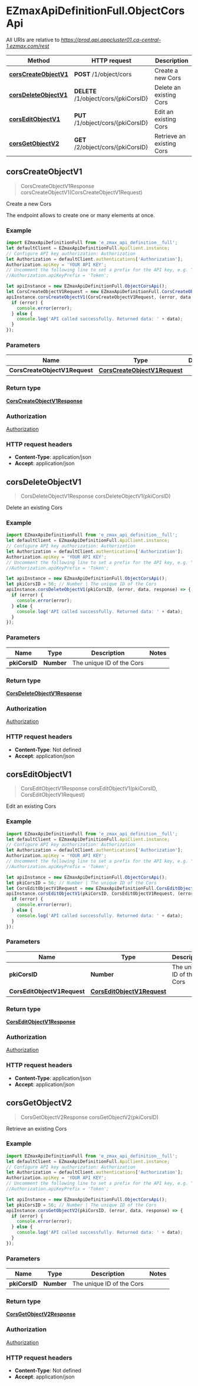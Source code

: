 # EZmaxApiDefinitionFull.ObjectCorsApi

All URIs are relative to *https://prod.api.appcluster01.ca-central-1.ezmax.com/rest*

Method | HTTP request | Description
------------- | ------------- | -------------
[**corsCreateObjectV1**](ObjectCorsApi.md#corsCreateObjectV1) | **POST** /1/object/cors | Create a new Cors
[**corsDeleteObjectV1**](ObjectCorsApi.md#corsDeleteObjectV1) | **DELETE** /1/object/cors/{pkiCorsID} | Delete an existing Cors
[**corsEditObjectV1**](ObjectCorsApi.md#corsEditObjectV1) | **PUT** /1/object/cors/{pkiCorsID} | Edit an existing Cors
[**corsGetObjectV2**](ObjectCorsApi.md#corsGetObjectV2) | **GET** /2/object/cors/{pkiCorsID} | Retrieve an existing Cors



## corsCreateObjectV1

> CorsCreateObjectV1Response corsCreateObjectV1(CorsCreateObjectV1Request)

Create a new Cors

The endpoint allows to create one or many elements at once.

### Example

```javascript
import EZmaxApiDefinitionFull from 'e_zmax_api_definition__full';
let defaultClient = EZmaxApiDefinitionFull.ApiClient.instance;
// Configure API key authorization: Authorization
let Authorization = defaultClient.authentications['Authorization'];
Authorization.apiKey = 'YOUR API KEY';
// Uncomment the following line to set a prefix for the API key, e.g. "Token" (defaults to null)
//Authorization.apiKeyPrefix = 'Token';

let apiInstance = new EZmaxApiDefinitionFull.ObjectCorsApi();
let CorsCreateObjectV1Request = new EZmaxApiDefinitionFull.CorsCreateObjectV1Request(); // CorsCreateObjectV1Request | 
apiInstance.corsCreateObjectV1(CorsCreateObjectV1Request, (error, data, response) => {
  if (error) {
    console.error(error);
  } else {
    console.log('API called successfully. Returned data: ' + data);
  }
});
```

### Parameters


Name | Type | Description  | Notes
------------- | ------------- | ------------- | -------------
 **CorsCreateObjectV1Request** | [**CorsCreateObjectV1Request**](CorsCreateObjectV1Request.md)|  | 

### Return type

[**CorsCreateObjectV1Response**](CorsCreateObjectV1Response.md)

### Authorization

[Authorization](../README.md#Authorization)

### HTTP request headers

- **Content-Type**: application/json
- **Accept**: application/json


## corsDeleteObjectV1

> CorsDeleteObjectV1Response corsDeleteObjectV1(pkiCorsID)

Delete an existing Cors



### Example

```javascript
import EZmaxApiDefinitionFull from 'e_zmax_api_definition__full';
let defaultClient = EZmaxApiDefinitionFull.ApiClient.instance;
// Configure API key authorization: Authorization
let Authorization = defaultClient.authentications['Authorization'];
Authorization.apiKey = 'YOUR API KEY';
// Uncomment the following line to set a prefix for the API key, e.g. "Token" (defaults to null)
//Authorization.apiKeyPrefix = 'Token';

let apiInstance = new EZmaxApiDefinitionFull.ObjectCorsApi();
let pkiCorsID = 56; // Number | The unique ID of the Cors
apiInstance.corsDeleteObjectV1(pkiCorsID, (error, data, response) => {
  if (error) {
    console.error(error);
  } else {
    console.log('API called successfully. Returned data: ' + data);
  }
});
```

### Parameters


Name | Type | Description  | Notes
------------- | ------------- | ------------- | -------------
 **pkiCorsID** | **Number**| The unique ID of the Cors | 

### Return type

[**CorsDeleteObjectV1Response**](CorsDeleteObjectV1Response.md)

### Authorization

[Authorization](../README.md#Authorization)

### HTTP request headers

- **Content-Type**: Not defined
- **Accept**: application/json


## corsEditObjectV1

> CorsEditObjectV1Response corsEditObjectV1(pkiCorsID, CorsEditObjectV1Request)

Edit an existing Cors



### Example

```javascript
import EZmaxApiDefinitionFull from 'e_zmax_api_definition__full';
let defaultClient = EZmaxApiDefinitionFull.ApiClient.instance;
// Configure API key authorization: Authorization
let Authorization = defaultClient.authentications['Authorization'];
Authorization.apiKey = 'YOUR API KEY';
// Uncomment the following line to set a prefix for the API key, e.g. "Token" (defaults to null)
//Authorization.apiKeyPrefix = 'Token';

let apiInstance = new EZmaxApiDefinitionFull.ObjectCorsApi();
let pkiCorsID = 56; // Number | The unique ID of the Cors
let CorsEditObjectV1Request = new EZmaxApiDefinitionFull.CorsEditObjectV1Request(); // CorsEditObjectV1Request | 
apiInstance.corsEditObjectV1(pkiCorsID, CorsEditObjectV1Request, (error, data, response) => {
  if (error) {
    console.error(error);
  } else {
    console.log('API called successfully. Returned data: ' + data);
  }
});
```

### Parameters


Name | Type | Description  | Notes
------------- | ------------- | ------------- | -------------
 **pkiCorsID** | **Number**| The unique ID of the Cors | 
 **CorsEditObjectV1Request** | [**CorsEditObjectV1Request**](CorsEditObjectV1Request.md)|  | 

### Return type

[**CorsEditObjectV1Response**](CorsEditObjectV1Response.md)

### Authorization

[Authorization](../README.md#Authorization)

### HTTP request headers

- **Content-Type**: application/json
- **Accept**: application/json


## corsGetObjectV2

> CorsGetObjectV2Response corsGetObjectV2(pkiCorsID)

Retrieve an existing Cors



### Example

```javascript
import EZmaxApiDefinitionFull from 'e_zmax_api_definition__full';
let defaultClient = EZmaxApiDefinitionFull.ApiClient.instance;
// Configure API key authorization: Authorization
let Authorization = defaultClient.authentications['Authorization'];
Authorization.apiKey = 'YOUR API KEY';
// Uncomment the following line to set a prefix for the API key, e.g. "Token" (defaults to null)
//Authorization.apiKeyPrefix = 'Token';

let apiInstance = new EZmaxApiDefinitionFull.ObjectCorsApi();
let pkiCorsID = 56; // Number | The unique ID of the Cors
apiInstance.corsGetObjectV2(pkiCorsID, (error, data, response) => {
  if (error) {
    console.error(error);
  } else {
    console.log('API called successfully. Returned data: ' + data);
  }
});
```

### Parameters


Name | Type | Description  | Notes
------------- | ------------- | ------------- | -------------
 **pkiCorsID** | **Number**| The unique ID of the Cors | 

### Return type

[**CorsGetObjectV2Response**](CorsGetObjectV2Response.md)

### Authorization

[Authorization](../README.md#Authorization)

### HTTP request headers

- **Content-Type**: Not defined
- **Accept**: application/json

